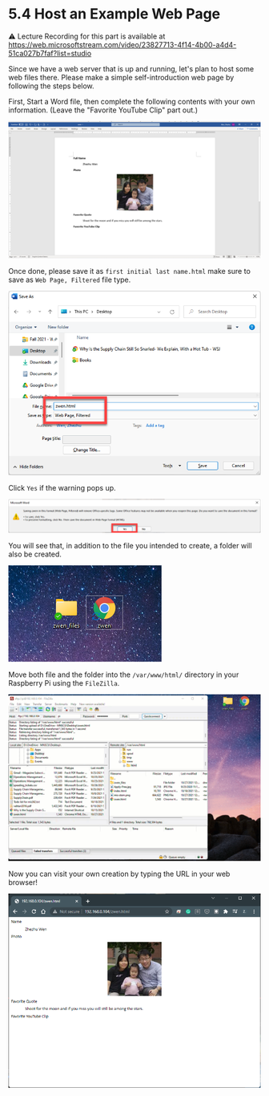 # 5.4 Host an Example Web Page

:warning: Lecture Recording for this part is available at https://web.microsoftstream.com/video/23827713-4f14-4b00-a4d4-51ca027b7faf?list=studio



Since we have a web server that is up and running, let's plan to host some web files there. Please make a simple self-introduction web page by following the steps below. 

First, Start a Word file, then complete the following contents with your own information. (Leave the "Favorite YouTube Clip" part out.)

![image-20211027121908738](images/image-20211027121908738.png)



Once done, please save it as `first initial last name.html` make sure to save as `Web Page, Filtered` file type. 

![image-20211027121702286](images/image-20211027121702286.png)

Click `Yes` if the warning pops up. 

![image-20211027121805880](images/image-20211027121805880.png)

You will see that, in addition to the file you intended to create, a folder will also be created. 

![image-20211027122208841](images/image-20211027122208841.png)

Move both file and the folder into the `/var/www/html/` directory in your Raspberry Pi using the `FileZilla`. 

![86EE352F-BB29-4592-BE36-852564509E83](images/86EE352F-BB29-4592-BE36-852564509E83.GIF)



Now you can visit your own creation by typing the URL in your web browser!

![image-20211027122545984](images/image-20211027122545984.png)

